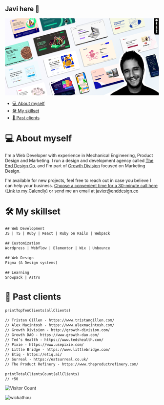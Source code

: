 ## Javi here 👋

<a href="http://enddesign.co/">
  <img src="./assets/img/wickathou-javi.png" alt="A banner showcasing the style of my code+dev agency, The End Design Co.">
</a>

- [💻 About myself ](#-about-myself-)
- [🛠 My skillset ](#-my-skillset-)
- [🚀 Past clients ](#-past-clients-)

# 💻 About myself <a name="brief-portfolio"></a>
I'm a Web Developer with experience in Mechanical Engineering, Product Design and Marketing.
I run a design and development agency called [The End Design Co.](http://enddesign.co/) and I'm part of [Growth Division](http://growth-division.com/) focused on Marketing Design.

I'm available for new projects, feel free to reach out in case you believe I can help your business.
[Choose a convenient time for a 30-minute call here (Link to my Calendly)](https://ly.enddesign.co/intro) or send me an email at [javier@enddesign.co](mailto:javier@enddesign.co)


# 🛠 My skillset <a name="my-skillset"></a>
```
## Web Development
JS | TS | Ruby | React | Ruby on Rails | Webpack

## Customization
Wordpress | Webflow | Elementor | Wix | Unbounce

## Web Design
Figma (& Design systems)

## Learning
Snowpack | Astro
```
# 🚀 Past clients <a name="clients"></a>

```
printTopTenClients(allClients)

// Tristan Gillen - https://www.tristangillen.com/
// Alex Macintosh - https://www.alexmacintosh.com/
// Growth Division - http://growth-division.com/
// Growth DAO - https://www.growth-dao.com/
// Ted’s Health - https://www.tedshealth.com/
// Pixie - https://www.usepixie.com/
// Little Bridge - https://www.littlebridge.com/
// Etiq - https://etiq.ai/
// Surreal - https://eatsurreal.co.uk/
// The Product Refinery - https://www.theproductrefinery.com/

printTotalClientsCount(allClients)
// +50
```
![Visitor Count](https://profile-counter.glitch.me/wickathou/count.svg)
<p><img align="left" src="https://github-readme-stats.vercel.app/api/top-langs?username=wickathou&langs_count=10&show_icons=true&locale=en&layout=compact" alt="wickathou" /></p>
